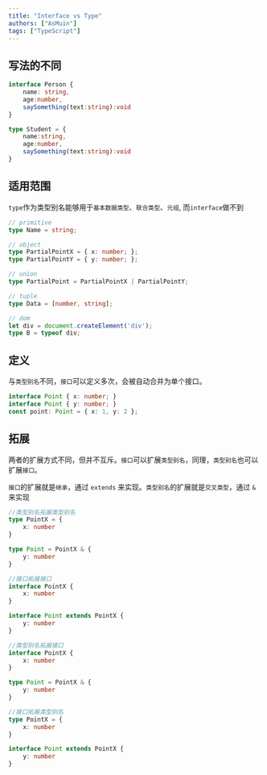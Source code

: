 ```yaml
---
title: "Interface vs Type"
authors: ["AsMuin"]
tags: ["TypeScript"]
---
```


## 写法的不同
```typescript
interface Person {
    name: string,
    age:number,
    saySomething(text:string):void
}

type Student = {
    name:string,
    age:number,
    saySomething(text:string):void
}
```
## 适用范围
`type`作为类型别名能够用于`基本数据类型`、`联合类型`、`元组`,
而`interface`做不到
```typescript
// primitive
type Name = string;

// object
type PartialPointX = { x: number; };
type PartialPointY = { y: number; };

// union
type PartialPoint = PartialPointX | PartialPointY;

// tuple
type Data = [number, string];

// dom
let div = document.createElement('div');
type B = typeof div;
```
## 定义
与`类型别名`不同，`接口`可以定义多次，会被自动合并为单个接口。
```typescript
interface Point { x: number; }
interface Point { y: number; }
const point: Point = { x: 1, y: 2 };
```

## 拓展
两者的扩展方式不同，但并不互斥。`接口`可以扩展`类型别名`，同理，`类型别名`也可以扩展`接口`。

`接口`的扩展就是`继承`，通过 `extends` 来实现。`类型别名`的扩展就是`交叉类型`，通过 `&` 来实现
```typescript
//类型别名拓展类型别名
type PointX = {
    x: number
}

type Point = PointX & {
    y: number
}
```

```typescript
//接口拓展接口
interface PointX {
    x: number
}

interface Point extends PointX {
    y: number
}
```

```typescript
//类型别名拓展接口
interface PointX {
    x: number
}

type Point = PointX & {
    y: number
}
```

```typescript
//接口拓展类型别名
type PointX = {
    x: number
}

interface Point extends PointX {
    y: number
}
```
